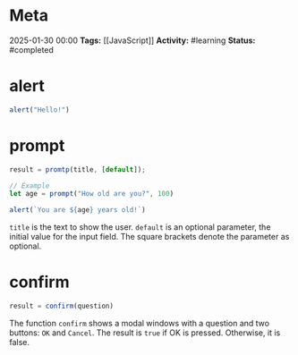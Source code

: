 # Meta
2025-01-30 00:00
**Tags:** [[JavaScript]]
**Activity:** #learning 
**Status:** #completed 

# alert
```JavaScript title:example.js
alert("Hello!")
```

# prompt
```JavaScript title:example.js
result = promtp(title, [default]);

// Example
let age = prompt("How old are you?", 100)

alert(`You are ${age} years old!`)
```

`title` is the text to show the user. `default` is an optional parameter, the initial value for the input field. The square brackets denote the parameter as optional.

# confirm
```JavaScript title:example.js
result = confirm(question)
```

The function `confirm` shows a modal windows with a question and two buttons: `OK` and `Cancel`. The result is `true` if OK is pressed. Otherwise, it is false.